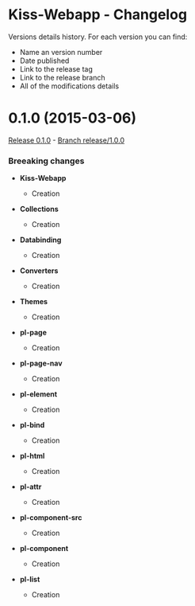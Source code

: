 # Kiss-Webapp - Changelog

Versions details history. For each version you can find:
* Name an version number
* Date published
* Link to the release tag
* Link to the release branch
* All of the modifications details

<a name="0.1.0"></a>
# 0.1.0 (2015-03-06)

[Release 0.1.0](https://github.com/CodeCorico/Kiss-Webapp/releases/tag/0.1.0) - [Branch release/1.0.0](https://github.com/CodeCorico/Kiss-Webapp/tree/0.1.0)

### Breeaking changes

- **Kiss-Webapp**
  - Creation

- **Collections**
  - Creation

- **Databinding**
  - Creation

- **Converters**
  - Creation

- **Themes**
  - Creation

- **pl-page**
  - Creation

- **pl-page-nav**
  - Creation

- **pl-element**
  - Creation

- **pl-bind**
  - Creation

- **pl-html**
  - Creation

- **pl-attr**
  - Creation

- **pl-component-src**
  - Creation

- **pl-component**
  - Creation

- **pl-list**
  - Creation
